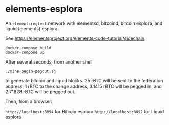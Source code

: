 # elements-esplora

An `elementsregtest` network with elementsd, bitcoind, bitcoin esplora, and liquid (elements) esplora.

See https://elementsproject.org/elements-code-tutorial/sidechain

```
docker-compose build
docker-compose up
```

After several seconds, from another shell

```
./mine-pegin-pegout.sh
```

to generate bitcoin and liquid blocks. 25 rBTC will be sent to the federation address, 1 rBTC to the change address, 3.1415 rBTC will be pegged in, and 2.71828 rBTC will be pegged out.

Then, from a browser:

`http://localhost:8094` for Bitcoin esplora
`http://localhost:8092` for Liquid esplora

